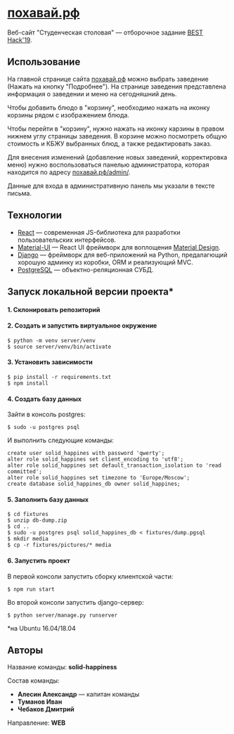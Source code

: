 # [похавай.рф](https://похавай.рф)

Веб-сайт "Студенческая столовая" &mdash; отборочное задание [BEST Hack'19](https://vk.com/besthack2019).

## Использование

На главной странице сайта [похавай.рф](https://похавай.рф) можно выбрать заведение (Нажать на кнопку "Подробнее").
На странице заведения представлена информация о заведении и меню на сегодняшний день. 

Чтобы добавить блюдо в "корзину", необходимо нажать на иконку корзины рядом с изображением блюда.

Чтобы перейти в "корзину", нужно нажать на иконку карзины в правом нижнем углу страницы заведения. В корзине можно посмотреть общую стоимость и КБЖУ выбранных блюд, а также редактировать заказ.

Для внесения изменений (добавление новых заведений, корректировка меню) нужно воспользоваться панелью администратора, которая находится по адресу [похавай.рф/admin/](https://похавай.рф/admin/).

Данные для входа в административную панель мы указали в тексте письма.

## Технологии
* [React](https://reactjs.org/) &mdash; современная JS-библиотека для разработки пользовательских интерфейсов.
* [Material-UI](https://material-ui.com/) &mdash; React UI фреймворк для воплощения [Material Design](https://material.io/).
* [Django](https://www.djangoproject.com/) &mdash; фреймворк для веб-приложений на Python, предалагющий хорошую админку из коробки, ORM и реализующий MVC.
* [PostgreSQL](https://www.postgresql.org/) &mdash; объектно-реляционная СУБД.

## Запуск локальной версии проекта*

#### 1. Склонировать репозиторий

#### 2. Создать и запустить виртуальное окружение
```
$ python -m venv server/venv
$ source server/venv/bin/activate
```

#### 3. Установить зависимости
```
$ pip install -r requirements.txt
$ npm install
```

#### 4. Создать базу данных
Зайти в консоль postgres:
```
$ sudo -u postgres psql
```

И выполнить следующие команды:
```postgresql
create user solid_happines with password 'qwerty';
alter role solid_happines set client_encoding to 'utf8';
alter role solid_happines set default_transaction_isolation to 'read committed';
alter role solid_happines set timezone to 'Europe/Moscow';
create database solid_happines_db owner solid_happines;
```

#### 5. Заполнить базу данных
```
$ cd fixtures
$ unzip db-dump.zip
$ cd ..
$ sudo -u postgres psql solid_happines_db < fixtures/dump.pgsql
$ mkdir media
$ cp -r fixtures/pictures/* media
```

#### 6. Запустить проект
В первой консоли запустить сборку клиентской части:
```
$ npm run start
```
Во второй консоли запустить django-сервер:
```
$ python server/manage.py runserver
```

*на Ubuntu 16.04/18.04

## Авторы
Название команды: **solid-happiness**

Состав команды:
* **Алесин Александр** &mdash; капитан команды
* **Туманов Иван**
* **Чебаков Дмитрий**

Направление: **WEB**
